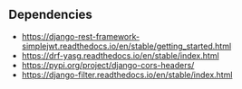 
## Dependencies

- https://django-rest-framework-simplejwt.readthedocs.io/en/stable/getting_started.html
- https://drf-yasg.readthedocs.io/en/stable/index.html
- https://pypi.org/project/django-cors-headers/
- https://django-filter.readthedocs.io/en/stable/index.html